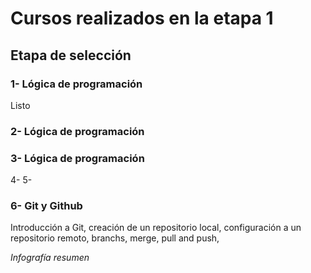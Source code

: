 # Cursos realizados en la etapa 1

## Etapa de selección

### 1- Lógica de programación
Listo

### 2- Lógica de programación 


### 3- Lógica de programación

4-
5-

### 6- Git y Github 
Introducción a Git, creación de un repositorio local, configuración a un repositorio remoto, branchs, merge, pull and push, 

*Infografía resumen*

